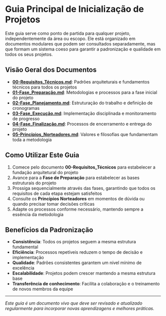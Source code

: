 # Guia Principal de Inicialização de Projetos

Este guia serve como ponto de partida para qualquer projeto, independentemente da área ou escopo. Ele está organizado em documentos modulares que podem ser consultados separadamente, mas que formam um sistema coeso para garantir a padronização e qualidade em todos os seus projetos.

## Visão Geral dos Documentos

- **[00-Requisitos_Técnicos.md](00)**: Padrões arquiteturais e fundamentos técnicos para todos os projetos
- **[01-Fase_Preparação.md](01)**: Metodologias e processos para a fase inicial do projeto
- **[02-Fase_Planejamento.md](02)**: Estruturação do trabalho e definição de cronogramas
- **[03-Fase_Execução.md](03)**: Implementação disciplinada e monitoramento de progresso
- **[04-Fase_Finalização.md](04)**: Processos de encerramento e entrega do projeto
- **[05-Princípios_Norteadores.md](05)**: Valores e filosofias que fundamentam toda a metodologia

## Como Utilizar Este Guia

1. Comece pelo documento **00-Requisitos_Técnicos** para estabelecer a fundação arquitetural do projeto
2. Avance para a **Fase de Preparação** para estabelecer as bases estruturais do projeto
3. Prossiga sequencialmente através das fases, garantindo que todos os requisitos de cada etapa estejam satisfeitos
4. Consulte os **Princípios Norteadores** em momentos de dúvida ou quando precisar tomar decisões críticas
5. Adapte os processos conforme necessário, mantendo sempre a essência da metodologia

## Benefícios da Padronização

- **Consistência**: Todos os projetos seguem a mesma estrutura fundamental
- **Eficiência**: Processos repetíveis reduzem o tempo de decisão e implementação
- **Qualidade**: Padrões consistentes garantem um nível mínimo de excelência
- **Escalabilidade**: Projetos podem crescer mantendo a mesma estrutura base
- **Transferência de conhecimento**: Facilita a colaboração e o treinamento de novos membros da equipe

---

*Este guia é um documento vivo que deve ser revisado e atualizado regularmente para incorporar novas aprendizagens e melhores práticas.*